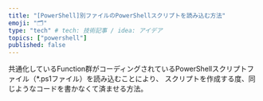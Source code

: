```yaml
---
title: "[PowerShell]別ファイルのPowerShellスクリプトを読み込む方法"
emoji: "🗂"
type: "tech" # tech: 技術記事 / idea: アイデア
topics: ["powershell"]
published: false
---
```

共通化しているFunction群がコーディングされているPowerShellスクリプトファイル（*.ps1ファイル）を読み込むことにより、
スクリプトを作成する度、同じようなコードを書かなくて済ませる方法。

